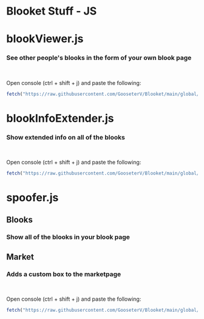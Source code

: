 # Blooket Stuff - JS

# blookViewer.js
### See other people's blooks in the form of your own blook page
</br>

Open console (ctrl + shift + j) and paste the following:
```js
fetch("https://raw.githubusercontent.com/GooseterV/Blooket/main/global/blookViewer.js").then((res) => res.text().then((t) => eval(t)))
```

# blookInfoExtender.js
### Show extended info on all of the blooks
</br>

Open console (ctrl + shift + j) and paste the following:

```js
fetch("https://raw.githubusercontent.com/GooseterV/Blooket/main/global/blookInfoExtender.js").then((res) => res.text().then((t) => eval(t)))
```

# spoofer.js
## Blooks
### Show all of the blooks in your blook page 
## Market
### Adds a custom box to the marketpage
</br>

Open console (ctrl + shift + j) and paste the following:

```js
fetch("https://raw.githubusercontent.com/GooseterV/Blooket/main/global/spoofer.js").then((res) => res.text().then((t) => eval(t)))
```